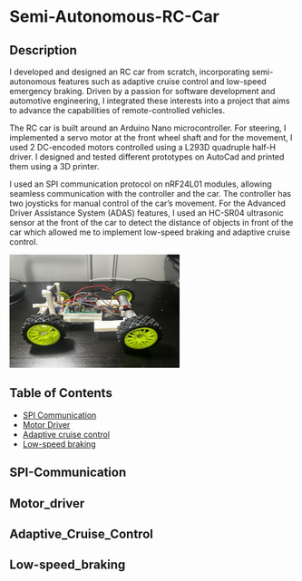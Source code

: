 # Semi-Autonomous-RC-Car

## Description

I developed and designed an RC car from scratch, incorporating semi-autonomous features such as adaptive cruise control and low-speed emergency braking. Driven by a passion for software development and automotive engineering, I integrated these interests into a project that aims to advance the capabilities of remote-controlled vehicles.

The RC car is built around an Arduino Nano microcontroller. For steering, I implemented a servo motor at the front wheel shaft and for the movement, I used 2 DC-encoded motors controlled using a L293D quadruple half-H driver. I designed and tested different prototypes on AutoCad and printed them using a 3D printer.

I used an SPI communication protocol on nRF24L01 modules, allowing seamless communication with the controller and the car. The controller has two joysticks for manual control of the car’s movement. For the Advanced Driver Assistance System (ADAS) features, I used an  HC-SR04 ultrasonic sensor at the front of the car to detect the distance of objects in front of the car which allowed me to implement low-speed braking and adaptive cruise control.

<img src="RCPic1.jpg" alt="Screenshot" width="300" height="200">




## Table of Contents 

- [SPI Communication](#SPI-Communication)
- [Motor Driver](#Motor_driver)
- [Adaptive cruise control](#Adaptive_Cruise_Control)
- [Low-speed braking](#Low-speed_braking)

## SPI-Communication



## Motor_driver



## Adaptive_Cruise_Control



## Low-speed_braking



